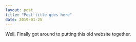 ```yaml
---
layout: post
title: "Post title goes here"
date: 2019-01-25
---
```

Well. Finally got around to putting this old website together. 
